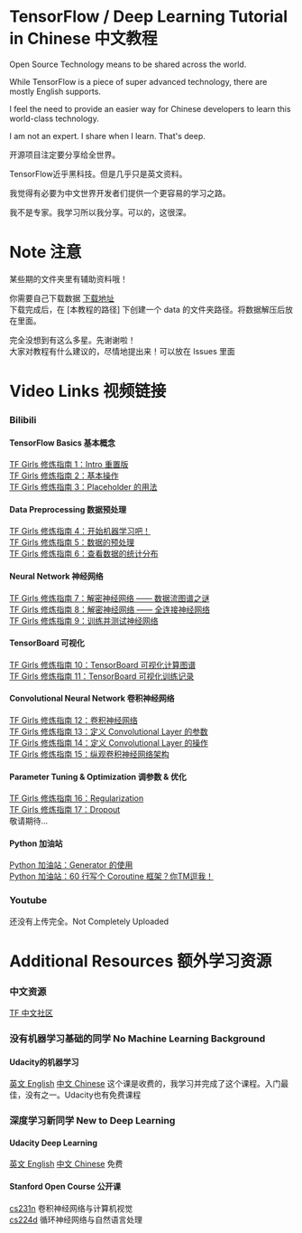 # TensorFlow / Deep Learning Tutorial in Chinese 中文教程

Open Source Technology means to be shared across the world.

While TensorFlow is a piece of super advanced technology, there are mostly English supports.

I feel the need to provide an easier way for Chinese developers to learn this world-class technology.

I am not an expert. I share when I learn. That's deep.

开源项目注定要分享给全世界。

TensorFlow近乎黑科技。但是几乎只是英文资料。

我觉得有必要为中文世界开发者们提供一个更容易的学习之路。

我不是专家。我学习所以我分享。可以的，这很深。

# Note 注意
某些期的文件夹里有辅助资料哦！

你需要自己下载数据 [下载地址](http://ufldl.stanford.edu/housenumbers/)  
下载完成后，在 [本教程的路径] 下创建一个 data 的文件夹路径。将数据解压后放在里面。

完全没想到有这么多星。先谢谢啦！  
大家对教程有什么建议的，尽情地提出来！可以放在 Issues 里面

# Video Links 视频链接
### Bilibili
#### TensorFlow Basics 基本概念
[TF Girls 修炼指南 1：Intro 重置版](http://www.bilibili.com/video/av6642102/)   
[TF Girls 修炼指南 2：基本操作](http://www.bilibili.com/video/av6642246)  
[TF Girls 修炼指南 3：Placeholder 的用法](http://www.bilibili.com/video/av6642303/)  
#### Data Preprocessing 数据预处理
[TF Girls 修炼指南 4：开始机器学习吧！](http://www.bilibili.com/video/av6510898/)  
[TF Girls 修炼指南 5：数据的预处理](http://www.bilibili.com/video/av6531490/)  
[TF Girls 修炼指南 6：查看数据的统计分布](http://www.bilibili.com/video/av6544856/)  
#### Neural Network 神经网络
[TF Girls 修炼指南 7：解密神经网络 —— 数据流图谱之谜](http://www.bilibili.com/video/av6563470/)  
[TF Girls 修炼指南 8：解密神经网络 —— 全连接神经网络](http://www.bilibili.com/video/av6595334/)  
[TF Girls 修炼指南 9：训练并测试神经网络](http://www.bilibili.com/video/av6618827/)
#### TensorBoard 可视化
[TF Girls 修炼指南 10：TensorBoard 可视化计算图谱](http://www.bilibili.com/video/av6653880)  
[TF Girls 修炼指南 11：TensorBoard 可视化训练记录](http://www.bilibili.com/video/av6678775/)  
#### Convolutional Neural Network 卷积神经网络
[TF Girls 修炼指南 12：卷积神经网络](http://www.bilibili.com/video/av6712708/)  
[TF Girls 修炼指南 13：定义 Convolutional Layer 的参数](http://www.bilibili.com/video/av6724365/)  
[TF Girls 修炼指南 14：定义 Convolutional Layer 的操作](http://www.bilibili.com/video/av6748650/)  
[TF Girls 修炼指南 15：纵观卷积神经网络架构](http://www.bilibili.com/video/av6913678/)  
#### Parameter Tuning & Optimization 调参数 & 优化
[TF Girls 修炼指南 16：Regularization](http://www.bilibili.com/video/av6981485/)  
[TF Girls 修炼指南 17：Dropout](http://www.bilibili.com/video/av7092107/)  
敬请期待... 

#### Python 加油站
[Python 加油站：Generator 的使用](http://www.bilibili.com/video/av6668700/)  
[Python 加油站：60 行写个 Coroutine 框架？你TM逗我！](http://www.bilibili.com/video/av6759740/)  

### Youtube
还没有上传完全。Not Completely Uploaded

# Additional Resources 额外学习资源
### 中文资源
[TF 中文社区](http://tensorfly.cn/)

### 没有机器学习基础的同学 No Machine Learning Background
#### Udacity的机器学习  
[英文 English](https://www.udacity.com/course/machine-learning-engineer-nanodegree--nd009) [中文 Chinese](https://cn.udacity.com/course/machine-learning-engineer-nanodegree--nd009) 这个课是收费的，我学习并完成了这个课程。入门最佳，没有之一。Udacity也有免费课程

### 深度学习新同学 New to Deep Learning
#### Udacity Deep Learning  
[英文 English](https://www.udacity.com/course/deep-learning--ud730) [中文 Chinese](https://cn.udacity.com/course/deep-learning--ud730) 免费

#### Stanford Open Course 公开课  
[cs231n](http://cs231n.github.io/) 卷积神经网络与计算机视觉  
[cs224d](http://cs224d.stanford.edu/) 循环神经网络与自然语言处理  

